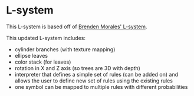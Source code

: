 # L-system
This L-system is based off of [Brenden Morales' L-system](https://github.com/Brenden-Morales/Three.js-L-systems).

This updated L-system includes: 
- cylinder branches (with texture mapping)
- ellipse leaves 
- color stack (for leaves)
- rotation in X and Z axis (so trees are 3D with depth)
- interpreter that defines a simple set of rules (can be added on) and allows the user to define new set of rules using the existing rules
- one symbol can be mapped to multiple rules with different probabilities 
